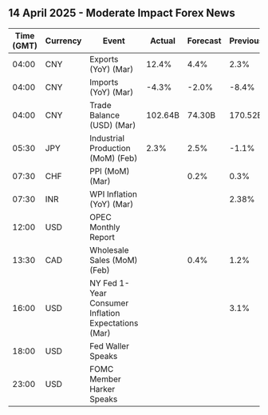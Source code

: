## 14 April 2025 - Moderate Impact Forex News

| Time (GMT) | Currency | Event | Actual | Forecast | Previous |
|------|----------|-------|--------|----------|----------|
| 04:00 | CNY | Exports (YoY) (Mar) | 12.4% | 4.4% | 2.3% |
| 04:00 | CNY | Imports (YoY) (Mar) | -4.3% | -2.0% | -8.4% |
| 04:00 | CNY | Trade Balance (USD) (Mar) | 102.64B | 74.30B | 170.52B |
| 05:30 | JPY | Industrial Production (MoM) (Feb) | 2.3% | 2.5% | -1.1% |
| 07:30 | CHF | PPI (MoM) (Mar) |  | 0.2% | 0.3% |
| 07:30 | INR | WPI Inflation (YoY) (Mar) |  |  | 2.38% |
| 12:00 | USD | OPEC Monthly Report |  |  |  |
| 13:30 | CAD | Wholesale Sales (MoM) (Feb) |  | 0.4% | 1.2% |
| 16:00 | USD | NY Fed 1-Year Consumer Inflation Expectations (Mar) |  |  | 3.1% |
| 18:00 | USD | Fed Waller Speaks |  |  |  |
| 23:00 | USD | FOMC Member Harker Speaks |  |  |  |
